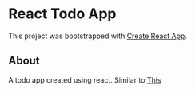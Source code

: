 # React Todo App

This project was bootstrapped with [Create React App](https://github.com/facebook/create-react-app).

## About

A todo app created using react. Similar to [This](https://github.com/Allan-1/Todo-list)
